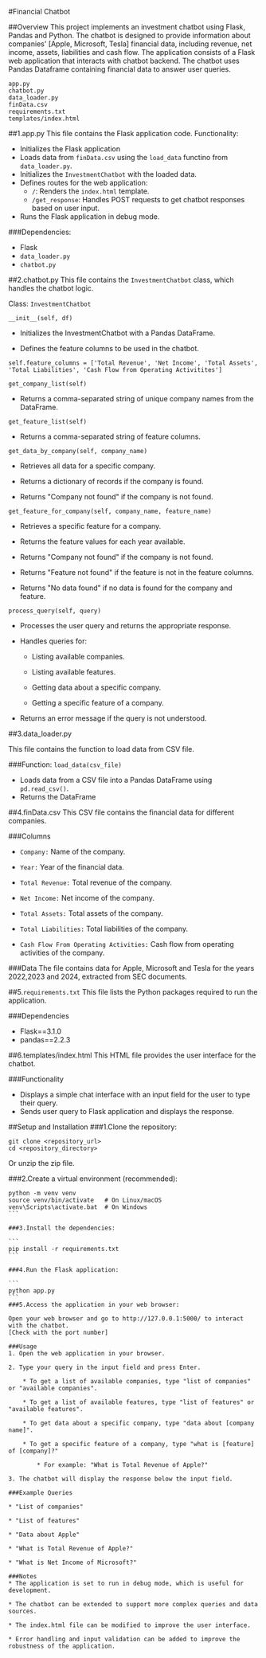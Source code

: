 #Financial Chatbot

##Overview
This project implements an investment chatbot using Flask, Pandas and Python. The chatbot is designed to provide information about companies' [Apple, Microsoft, Tesla] financial data, including revenue, net income, assets, liabilities and cash flow.
The application consists of a Flask web application that interacts with chatbot backend.
The chatbot uses Pandas Dataframe containing financial data to answer user queries.


```
app.py
chatbot.py
data_loader.py
finData.csv
requirements.txt
templates/index.html
```

##1.app.py
This file contains the Flask application code.
Functionality:
* Initializes the Flask application
* Loads data from `finData.csv` using the `load_data` functino from `data_loader.py`.
* Initializes the `InvestmentChatbot` with the loaded data.
* Defines routes for the web application:
	* `/`: Renders the `index.html` template.
	* `/get_response`: Handles POST requests to get chatbot responses based on user input.
* Runs the Flask application in debug mode.

###Dependencies:
* Flask
* `data_loader.py`
* `chatbot.py`

##2.chatbot.py
This file contains the `InvestmentChatbot` class, which handles the chatbot logic.

Class: `InvestmentChatbot`

`__init__(self, df)`

* Initializes the InvestmentChatbot with a Pandas DataFrame.

* Defines the feature columns to be used in the chatbot.

```
self.feature_columns = ['Total Revenue', 'Net Income', 'Total Assets', 'Total Liabilities', 'Cash Flow from Operating Activitites']
```

`get_company_list(self)`

* Returns a comma-separated string of unique company names from the DataFrame.

`get_feature_list(self)`

* Returns a comma-separated string of feature columns.

`get_data_by_company(self, company_name)`

* Retrieves all data for a specific company.

* Returns a dictionary of records if the company is found.

* Returns "Company not found" if the company is not found.

`get_feature_for_company(self, company_name, feature_name)`

* Retrieves a specific feature for a company.

* Returns the feature values for each year available.

* Returns "Company not found" if the company is not found.

* Returns "Feature not found" if the feature is not in the feature columns.

* Returns "No data found" if no data is found for the company and feature.

`process_query(self, query)`

* Processes the user query and returns the appropriate response.

* Handles queries for:

	* Listing available companies.

	* Listing available features.

	* Getting data about a specific company.

	* Getting a specific feature of a company.

* Returns an error message if the query is not understood.

##3.data_loader.py

This file contains the function to load data from CSV file.

###Function: 
`load_data(csv_file)`
* Loads data from a CSV file into a Pandas DataFrame using `pd.read_csv()`.
* Returns the DataFrame

##4.finData.csv
This CSV file contains the financial data for different companies.

###Columns
* `Company:` Name of the company.

* `Year:` Year of the financial data.

* `Total Revenue:` Total revenue of the company.

* `Net Income:` Net income of the company.

* `Total Assets:` Total assets of the company.

* `Total Liabilities:` Total liabilities of the company.

* `Cash Flow From Operating Activities:` Cash flow from operating activities of the company.

###Data
The file contains data for Apple, Microsoft and Tesla for the years 2022,2023 and 2024, extracted from SEC documents.

##5.`requirements.txt`
This file lists the Python packages required to run the application.

###Dependencies
* Flask==3.1.0
* pandas==2.2.3

##6.templates/index.html
This HTML file provides the user interface for the chatbot.

###Functionality
* Displays a simple chat interface with an input field for the user to type their query.
* Sends user query to Flask application and displays the response.

##Setup and Installation
###1.Clone the repository:

```
git clone <repository_url>
cd <repository_directory>
```
Or unzip the zip file.

###2.Create a virtual environment (recommended):

````
python -m venv venv
source venv/bin/activate   # On Linux/macOS
venv\Scripts\activate.bat  # On Windows
```

###3.Install the dependencies:

```
pip install -r requirements.txt
```

###4.Run the Flask application:

```
python app.py
```
###5.Access the application in your web browser:

Open your web browser and go to http://127.0.0.1:5000/ to interact with the chatbot.
[Check with the port number]

###Usage
1. Open the web application in your browser.

2. Type your query in the input field and press Enter.

	* To get a list of available companies, type "list of companies" or "available companies".

	* To get a list of available features, type "list of features" or "available features".

	* To get data about a specific company, type "data about [company name]".

	* To get a specific feature of a company, type "what is [feature] of [company]?"

		* For example: "What is Total Revenue of Apple?"

3. The chatbot will display the response below the input field.

###Example Queries

* "List of companies"

* "List of features"

* "Data about Apple"

* "What is Total Revenue of Apple?"

* "What is Net Income of Microsoft?"

###Notes
* The application is set to run in debug mode, which is useful for development.

* The chatbot can be extended to support more complex queries and data sources.

* The index.html file can be modified to improve the user interface.

* Error handling and input validation can be added to improve the robustness of the application.


